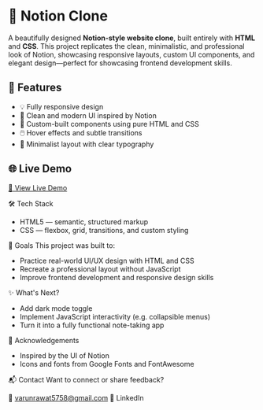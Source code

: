 # 📝 Notion Clone

A beautifully designed **Notion-style website clone**, built entirely with **HTML** and **CSS**. This project replicates the clean, minimalistic, and professional look of Notion, showcasing responsive layouts, custom UI components, and elegant design—perfect for showcasing frontend development skills.

## 🚀 Features

- 💡 Fully responsive design
- 🎨 Clean and modern UI inspired by Notion
- 🧱 Custom-built components using pure HTML and CSS
- 🖱️ Hover effects and subtle transitions
- 📄 Minimalist layout with clear typography

## 🌐 Live Demo

[🔗 View Live Demo](https://www.techvoyager.tech/)

🛠️ Tech Stack
- HTML5 — semantic, structured markup
- CSS — flexbox, grid, transitions, and custom styling

📌 Goals
This project was built to:

- Practice real-world UI/UX design with HTML and CSS
- Recreate a professional layout without JavaScript
- Improve frontend development and responsive design skills

✨ What's Next?
 - Add dark mode toggle
 - Implement JavaScript interactivity (e.g. collapsible menus)
 - Turn it into a fully functional note-taking app

🙌 Acknowledgements
- Inspired by the UI of Notion
- Icons and fonts from Google Fonts and FontAwesome

📬 Contact
Want to connect or share feedback?

📧 varunrawat5758@gmail.com
💼 LinkedIn
